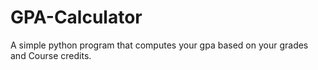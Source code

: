 # GPA-Calculator
 A simple python program that computes your gpa based on your grades and Course credits.
